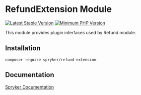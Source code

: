 # RefundExtension Module
[![Latest Stable Version](https://poser.pugx.org/spryker/refund-extension/v/stable.svg)](https://packagist.org/packages/spryker/refund-extension)
[![Minimum PHP Version](https://img.shields.io/badge/php-%3E%3D%208.2-8892BF.svg)](https://php.net/)

This module provides plugin interfaces used by Refund module.

## Installation

```
composer require spryker/refund-extension
```

## Documentation

[Spryker Documentation](https://docs.spryker.com)
